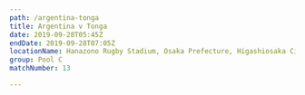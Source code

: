 ```yaml
---
path: /argentina-tonga
title: Argentina v Tonga
date: 2019-09-28T05:45Z
endDate: 2019-09-28T07:05Z
locationName: Hanazono Rugby Stadium, Osaka Prefecture, Higashiosaka City
group: Pool C
matchNumber: 13

---
```

